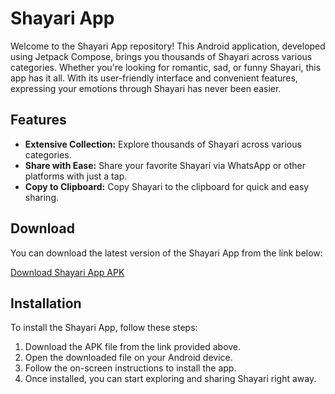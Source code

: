 # Shayari App

Welcome to the Shayari App repository! This Android application, developed using Jetpack Compose, brings you thousands of Shayari across various categories. Whether you're looking for romantic, sad, or funny Shayari, this app has it all. With its user-friendly interface and convenient features, expressing your emotions through Shayari has never been easier.

## Features

- **Extensive Collection:** Explore thousands of Shayari across various categories.
- **Share with Ease:** Share your favorite Shayari via WhatsApp or other platforms with just a tap.
- **Copy to Clipboard:** Copy Shayari to the clipboard for quick and easy sharing.

## Download

You can download the latest version of the Shayari App from the link below:

[Download Shayari App APK](https://github.com/Shams66789/Shayari_App/raw/main/APK/Shayari.apk)

## Installation

To install the Shayari App, follow these steps:

1. Download the APK file from the link provided above.
2. Open the downloaded file on your Android device.
3. Follow the on-screen instructions to install the app.
4. Once installed, you can start exploring and sharing Shayari right away.

